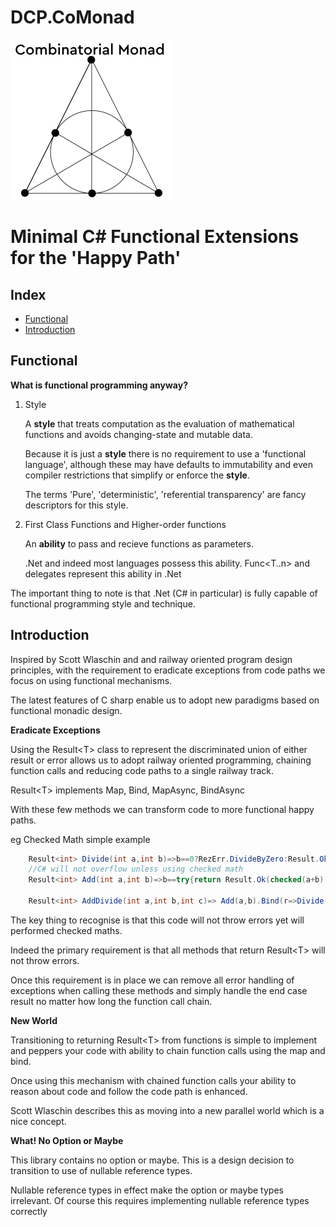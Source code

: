 ﻿# DCP.CoMonad
![lang-ext](https://github.com/ak98/DCP.CoMonad/blob/master/comonadlogo256.png?raw=true)

Minimal C# Functional Extensions for the 'Happy Path' 
=============================================

## Index

* [Functional](#functional)
* [Introduction](#introduction)


## Functional

__What is functional programming anyway?__

1. Style

    A __style__ that treats computation as the evaluation of mathematical functions and avoids changing-state and mutable data.
    
    Because it is just a __style__ there is no requirement to use a 'functional language', although these may have defaults to immutability and even compiler restrictions that simplify or enforce the __style__.
    
    The terms 'Pure', 'deterministic', 'referential transparency' are fancy descriptors for this style.

2. First Class Functions and Higher-order functions

    An __ability__ to pass and recieve functions as parameters.
    
    .Net and indeed most languages possess this ability. Func&lt;T..n&gt; and delegates represent this ability in .Net
    
The important thing to note is that .Net (C# in particular) is fully capable of functional programming style and technique.


## Introduction

Inspired by Scott Wlaschin and and railway oriented program design principles, with the requirement to eradicate exceptions from code paths we focus on using functional mechanisms.

The latest features of C sharp enable us to adopt new paradigms based on functional monadic design.

__Eradicate Exceptions__

Using the Result&lt;T&gt; class to represent the discriminated union of either result or error allows us to adopt railway oriented programming, chaining function calls and reducing code paths to a single railway track. 

Result&lt;T&gt; implements Map, Bind, MapAsync, BindAsync

With these few methods we can transform code to more functional happy paths.

eg Checked Math simple example

```C#
    Result<int> Divide(int a,int b)=>b==0?RezErr.DivideByZero:Result.Ok(a/b);
    //C# will not overflow unless using checked math
    Result<int> Add(int a,int b)=>b==try{return Result.Ok(checked(a+b));catch(System.OverflowException){return RezErr.Overflow;}

    Result<int> AddDivide(int a,int b,int c)=> Add(a,b).Bind(r=>Divide(r,c));
```

The key thing to recognise is that this code will not throw errors yet will performed checked maths.

Indeed the primary requirement is that all methods that return Result&lt;T&gt; will not throw errors.

Once this requirement is in place we can remove all error handling of exceptions when calling these methods and simply handle the end case result no matter how long the function call chain.

__New World__

Transitioning to returning Result&lt;T&gt; from functions is simple to implement and peppers your code with ability to chain function calls using the map and bind.

Once using this mechanism with chained function calls your ability to reason about code and follow the code path is enhanced.

Scott Wlaschin describes this as moving into a new parallel world which is a nice concept.

__What! No Option or Maybe__

This library contains no option or maybe. This is a design decision to transition to use of nullable reference types.

Nullable reference types in effect make the option or maybe types irrelevant. Of course this requires implementing nullable reference types correctly








